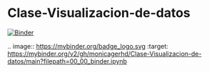 # Clase-Visualizacion-de-datos
[![Binder](https://mybinder.org/badge_logo.svg)](https://mybinder.org/v2/gh/monicagerhd/Clase-Visualizacion-de-datos/main?filepath=00_00_binder.ipynb)

.. image:: https://mybinder.org/badge_logo.svg
 :target: https://mybinder.org/v2/gh/monicagerhd/Clase-Visualizacion-de-datos/main?filepath=00_00_binder.ipynb
 
